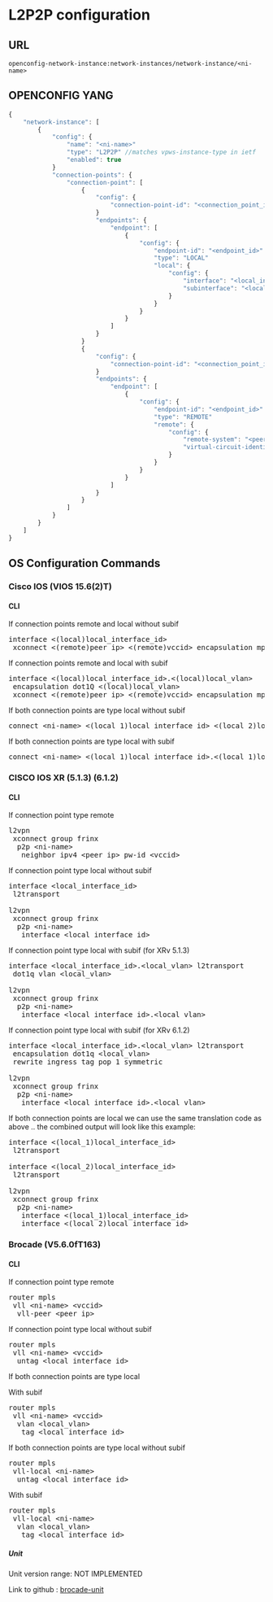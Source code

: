 # L2P2P configuration

## URL

```
openconfig-network-instance:network-instances/network-instance/<ni-name>
```

## OPENCONFIG YANG

```javascript
{
    "network-instance": [
        {
            "config": {
                "name": "<ni-name>"
                "type": "L2P2P" //matches vpws-instance-type in ietf
                "enabled": true
            }
            "connection-points": {
                "connection-point": [
                    {
                        "config": {
                            "connection-point-id": "<connection_point_id>"
                        }
                        "endpoints": {
                            "endpoint": [
                                {
                                    "config": {
                                        "endpoint-id": "<endpoint_id>"
                                        "type": "LOCAL"
                                        "local": {
                                            "config": {
                                                "interface": "<local_interface_id>"
                                                "subinterface": "<local_vlan>"
                                            }
                                        }
                                    }
                                }
                            ]
                        }
                    }
                    {
                        "config": {
                            "connection-point-id": "<connection_point_id>"
                        }
                        "endpoints": {
                            "endpoint": [
                                {
                                    "config": {
                                        "endpoint-id": "<endpoint_id>"
                                        "type": "REMOTE"
                                        "remote": {
                                            "config": {
                                                "remote-system": "<peer_ip>"
                                                "virtual-circuit-identifier": "<vccid>"
                                            }
                                        }
                                    }
                                }
                            ]
                        }
                    }
                ]
            }
        }
    ]
}
```


## OS Configuration Commands

### Cisco IOS (VIOS 15.6(2)T)

#### CLI

If connection points remote and local without subif
<pre>
interface &lt;(local)local_interface_id&gt;
 xconnect &lt;(remote)peer_ip&gt; &lt;(remote)vccid&gt; encapsulation mpls
</pre>

If connection points remote and local with subif
<pre>
interface &lt;(local)local_interface_id&gt.&lt;(local)local_vlan&gt;
 encapsulation dot1Q &lt;(local)local_vlan&gt;
 xconnect &lt;(remote)peer_ip&gt; &lt;(remote)vccid&gt; encapsulation mpls
</pre>

If both connection points are type local without subif
<pre>
connect &lt;ni-name&gt; &lt;(local_1)local_interface_id&gt &lt;(local_2)local_interface_id&gt; interworking ethernet
</pre>


If both connection points are type local with subif
<pre>
connect &lt;ni-name&gt; &lt;(local_1)local_interface_id&gt.&lt;(local_1)local_vlan&gt; &lt;(local_2)local_interface_id&gt.&lt;(local_2)local_vlan&gt; interworking ethernet
</pre>

### CISCO IOS XR (5.1.3) (6.1.2)

#### CLI

If connection point type remote
<pre>
l2vpn
 xconnect group frinx
  p2p &lt;ni-name&gt;
   neighbor ipv4 &lt;peer_ip&gt; pw-id &lt;vccid&gt;
</pre>

If connection point type local without subif
<pre>
interface &lt;local_interface_id&gt
 l2transport

l2vpn
 xconnect group frinx
  p2p &lt;ni-name&gt;
   interface &lt;local_interface_id&gt
</pre>

If connection point type local with subif (for XRv 5.1.3)
<pre>
interface &lt;local_interface_id&gt.&lt;local_vlan&gt; l2transport
 dot1q vlan &lt;local_vlan&gt;

l2vpn
 xconnect group frinx
  p2p &lt;ni-name&gt;
   interface &lt;local_interface_id&gt.&lt;local_vlan&gt;
</pre>

If connection point type local with subif (for XRv 6.1.2)
<pre>
interface &lt;local_interface_id&gt.&lt;local_vlan&gt; l2transport
 encapsulation dot1q &lt;local_vlan&gt;
 rewrite ingress tag pop 1 symmetric
 
l2vpn
 xconnect group frinx
  p2p &lt;ni-name&gt;
   interface &lt;local_interface_id&gt.&lt;local_vlan&gt;
</pre>

If both connection points are local we can use the same translation code as above .. the combined output will look like this example:
<pre>
interface &lt;(local_1)local_interface_id&gt
 l2transport
 
interface &lt;(local_2)local_interface_id&gt
 l2transport

l2vpn
 xconnect group frinx
  p2p &lt;ni-name&gt;
   interface &lt;(local_1)local_interface_id&gt
   interface &lt;(local_2)local_interface_id&gt
</pre>

### Brocade (V5.6.0fT163)

#### CLI

If connection point type remote
<pre>
router mpls
 vll &lt;ni-name&gt; &lt;vccid&gt;
  vll-peer &lt;peer_ip&gt;
</pre>

If connection point type local without subif
<pre>
router mpls
 vll &lt;ni-name&gt; &lt;vccid&gt;
  untag &lt;local_interface_id&gt;
</pre>

If both connection points are type local

With subif
<pre>
router mpls
 vll &lt;ni-name&gt; &lt;vccid&gt;
  vlan &lt;local_vlan&gt;
   tag &lt;local_interface_id&gt;
</pre>

If both connection points are type local without subif
<pre>
router mpls
 vll-local &lt;ni-name&gt;
  untag &lt;local_interface_id&gt;
</pre>

With subif
<pre>
router mpls
 vll-local &lt;ni-name&gt;
  vlan &lt;local_vlan&gt;
   tag &lt;local_interface_id&gt;
</pre>

##### Unit

Unit version range: NOT IMPLEMENTED

Link to github : [brocade-unit]()

